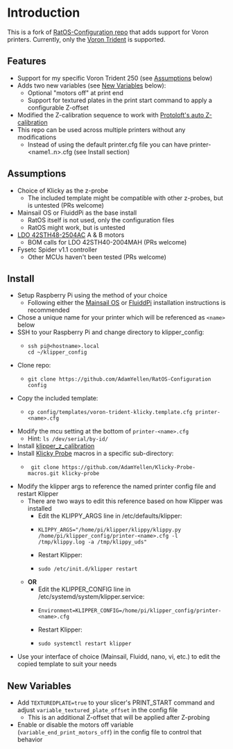 # Introduction

This is a fork of [RatOS-Configuration repo](https://github.com/Rat-OS/RatOS-configuration) that adds support for Voron printers. Currently, only the [Voron Trident](https://vorondesign.com/voron_trident) is supported.

## Features

- Support for my specific Voron Trident 250 (see [Assumptions](#assumptions) below)
- Adds two new variables (see [New Variables](#new-variables) below):
  - Optional "motors off" at print end
  - Support for textured plates in the print start command to apply a configurable Z-offset
- Modified the Z-calibration sequence to work with [Protoloft's auto Z-calibration](https://github.com/protoloft/klipper_z_calibration)
- This repo can be used across multiple printers without any modifications
  - Instead of using the default printer.cfg file you can have printer-<name1..n>.cfg (see Install section)

## Assumptions

- Choice of Klicky as the z-probe
  - The included template might be compatible with other z-probes, but is untested (PRs welcome)
- Mainsail OS or FluiddPi as the base install
  - RatOS itself is not used, only the configuration files
  - RatOS might work, but is untested
- [LDO 42STH48-2504AC](https://www.3dlabtech.ca/product/ldo-nema17-motor-ldo-42sth48-2504ac/) A & B motors
  - BOM calls for LDO 42STH40-2004MAH (PRs welcome)
- Fysetc Spider v1.1 controller
  - Other MCUs haven't been tested (PRs welcome)

## Install

- Setup Raspberry Pi using the method of your choice
  - Following either the [Mainsail OS](https://docs.mainsail.xyz/setup/mainsail-os) or [FluiddPi](https://docs.fluidd.xyz/installation/fluiddpi) installation instructions is recommended
- Chose a unique name for your printer which will be referenced as `<name>` below
- SSH to your Raspberry Pi and change directory to klipper_config:
  - ```shell
    ssh pi@<hostname>.local
    cd ~/klipper_config
    ```
- Clone repo:
  - ```shell
    git clone https://github.com/AdamYellen/RatOS-Configuration config
    ```
- Copy the included template:
  - ```shell
    cp config/templates/voron-trident-klicky.template.cfg printer-<name>.cfg
    ```
- Modify the mcu setting at the bottom of `printer-<name>.cfg`
  - Hint: `ls /dev/serial/by-id/`
- Install [klipper_z_calibration](https://github.com/protoloft/klipper_z_calibration)
- Install [Klicky Probe](https://github.com/jlas1/Klicky-Probe) macros in a specific sub-directory:
  - ```shell
     git clone https://github.com/AdamYellen/Klicky-Probe-macros.git klicky-probe
- Modify the klipper args to reference the named printer config file and restart Klipper
  - There are two ways to edit this reference based on how Klipper was installed
    - Edit the KLIPPY_ARGS line in /etc/defaults/klipper:
    - ```shell
      KLIPPY_ARGS="/home/pi/klipper/klippy/klippy.py /home/pi/klipper_config/printer-<name>.cfg -l /tmp/klippy.log -a /tmp/klippy_uds"
      ```
    - Restart Klipper:
    - ```shell
      sudo /etc/init.d/klipper restart
      ```
  - **OR**
    - Edit the KLIPPER_CONFIG line in /etc/systemd/system/klipper.service:
    - ```shell
      Environment=KLIPPER_CONFIG=/home/pi/klipper_config/printer-<name>.cfg
      ```
    - Restart Klipper:
    - ```shell
      sudo systemctl restart klipper
      ```
- Use your interface of choice (Mainsail, Fluidd, nano, vi, etc.) to edit the copied template to suit your needs

## New Variables

- Add `TEXTUREDPLATE=true` to your slicer's PRINT_START command and adjust `variable_textured_plate_offset` in the config file
  - This is an additional Z-offset that will be applied after Z-probing
- Enable or disable the motors off variable (`variable_end_print_motors_off`) in the config file to control that behavior
